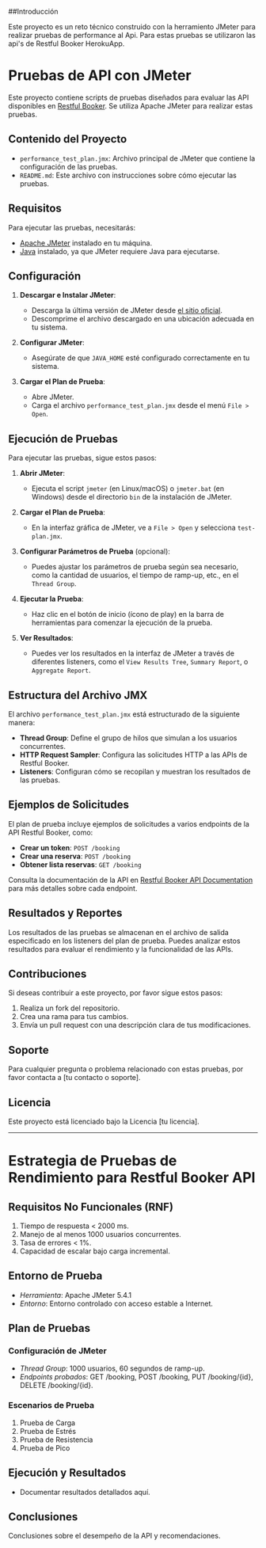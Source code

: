 ##Introducción

Este proyecto es un reto técnico construido con la herramiento JMeter para realizar pruebas de performance al Api.
Para estas pruebas se utilizaron las api's de Restful Booker HerokuApp.

# Pruebas de API con JMeter

Este proyecto contiene scripts de pruebas diseñados para evaluar las API disponibles en [Restful Booker](https://restful-booker.herokuapp.com/apidoc/index.html). Se utiliza Apache JMeter para realizar estas pruebas.

## Contenido del Proyecto

- `performance_test_plan.jmx`: Archivo principal de JMeter que contiene la configuración de las pruebas.
- `README.md`: Este archivo con instrucciones sobre cómo ejecutar las pruebas.

## Requisitos

Para ejecutar las pruebas, necesitarás:

- [Apache JMeter](https://jmeter.apache.org/download_jmeter.cgi) instalado en tu máquina.
- [Java](https://www.oracle.com/java/technologies/javase-downloads.html) instalado, ya que JMeter requiere Java para ejecutarse.

## Configuración

1. **Descargar e Instalar JMeter**:

   - Descarga la última versión de JMeter desde [el sitio oficial](https://jmeter.apache.org/download_jmeter.cgi).
   - Descomprime el archivo descargado en una ubicación adecuada en tu sistema.

2. **Configurar JMeter**:

   - Asegúrate de que `JAVA_HOME` esté configurado correctamente en tu sistema.

3. **Cargar el Plan de Prueba**:

   - Abre JMeter.
   - Carga el archivo `performance_test_plan.jmx` desde el menú `File > Open`.

## Ejecución de Pruebas

Para ejecutar las pruebas, sigue estos pasos:

1. **Abrir JMeter**:

   - Ejecuta el script `jmeter` (en Linux/macOS) o `jmeter.bat` (en Windows) desde el directorio `bin` de la instalación de JMeter.

2. **Cargar el Plan de Prueba**:

   - En la interfaz gráfica de JMeter, ve a `File > Open` y selecciona `test-plan.jmx`.

3. **Configurar Parámetros de Prueba** (opcional):

   - Puedes ajustar los parámetros de prueba según sea necesario, como la cantidad de usuarios, el tiempo de ramp-up, etc., en el `Thread Group`.

4. **Ejecutar la Prueba**:

   - Haz clic en el botón de inicio (ícono de play) en la barra de herramientas para comenzar la ejecución de la prueba.

5. **Ver Resultados**:

   - Puedes ver los resultados en la interfaz de JMeter a través de diferentes listeners, como el `View Results Tree`, `Summary Report`, o `Aggregate Report`.

## Estructura del Archivo JMX

El archivo `performance_test_plan.jmx` está estructurado de la siguiente manera:

- **Thread Group**: Define el grupo de hilos que simulan a los usuarios concurrentes.
- **HTTP Request Sampler**: Configura las solicitudes HTTP a las APIs de Restful Booker.
- **Listeners**: Configuran cómo se recopilan y muestran los resultados de las pruebas.

## Ejemplos de Solicitudes

El plan de prueba incluye ejemplos de solicitudes a varios endpoints de la API Restful Booker, como:

- **Crear un token**: `POST /booking`
- **Crear una reserva**: `POST /booking`
- **Obtener lista reservas**: `GET /booking`

Consulta la documentación de la API en [Restful Booker API Documentation](https://restful-booker.herokuapp.com/apidoc/index.html) para más detalles sobre cada endpoint.

## Resultados y Reportes

Los resultados de las pruebas se almacenan en el archivo de salida especificado en los listeners del plan de prueba. Puedes analizar estos resultados para evaluar el rendimiento y la funcionalidad de las APIs.

## Contribuciones

Si deseas contribuir a este proyecto, por favor sigue estos pasos:

1. Realiza un fork del repositorio.
2. Crea una rama para tus cambios.
3. Envía un pull request con una descripción clara de tus modificaciones.

## Soporte

Para cualquier pregunta o problema relacionado con estas pruebas, por favor contacta a [tu contacto o soporte].

## Licencia

Este proyecto está licenciado bajo la Licencia [tu licencia].

---

# Estrategia de Pruebas de Rendimiento para Restful Booker API

## Requisitos No Funcionales (RNF)
1. Tiempo de respuesta < 2000 ms.
2. Manejo de al menos 1000 usuarios concurrentes.
3. Tasa de errores < 1%.
4. Capacidad de escalar bajo carga incremental.

## Entorno de Prueba
- *Herramienta*: Apache JMeter 5.4.1
- *Entorno*: Entorno controlado con acceso estable a Internet.

## Plan de Pruebas
### Configuración de JMeter
- *Thread Group*: 1000 usuarios, 60 segundos de ramp-up.
- *Endpoints probados*: GET /booking, POST /booking, PUT /booking/{id}, DELETE /booking/{id}.

### Escenarios de Prueba
1. Prueba de Carga
2. Prueba de Estrés
3. Prueba de Resistencia
4. Prueba de Pico

## Ejecución y Resultados
- Documentar resultados detallados aquí.

## Conclusiones
Conclusiones sobre el desempeño de la API y recomendaciones.